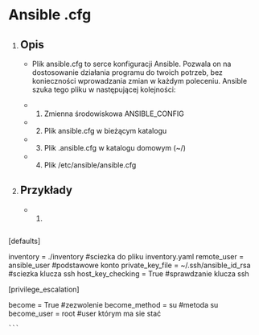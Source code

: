 # Ansible .cfg

1. Opis
    - 

    - Plik ansible.cfg to serce konfiguracji Ansible. Pozwala on na dostosowanie działania programu do twoich potrzeb, bez konieczności wprowadzania zmian w każdym poleceniu. Ansible szuka tego pliku w następującej kolejności:

    - 1. Zmienna środowiskowa ANSIBLE_CONFIG
    - 2. Plik ansible.cfg w bieżącym katalogu
    - 3. Plik .ansible.cfg w katalogu domowym (~/)
    - 4. Plik /etc/ansible/ansible.cfg

2. Przykłady
    - 

    - 1. 
    ```cfg

[defaults]

inventory = ./inventory #sciezka do pliku inventory.yaml
remote_user = ansible_user #podstawowe konto
private_key_file = ~/.ssh/ansible_id_rsa #sciezka klucza ssh
host_key_checking = True #sprawdzanie klucza ssh

[privilege_escalation]

become = True #zezwolenie
become_method = su #metoda su 
become_user = root #user którym ma sie stać

    ```